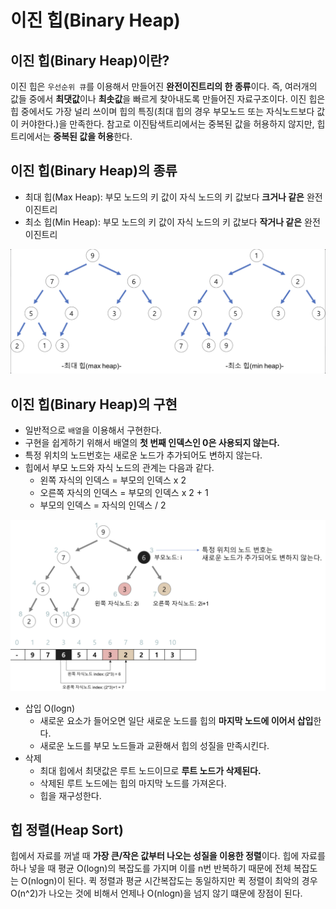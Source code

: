 # 이진 힙(Binary Heap)

## 이진 힙(Binary Heap)이란?

이진 힙은 `우선순위 큐`를 이용해서 만들어진 **완전이진트리의 한 종류**이다. 즉, 여러개의 값들 중에서 **최댓값**이나 **최솟값**을 빠르게 찾아내도록 만들어진 자료구조이다. 이진 힙은 힙 중에서도 가장 널리 쓰이며 힙의 특징(최대 힙의 경우 부모노드 또는 자식노드보다 값이 커야한다.)을 만족한다. 참고로 이진탐색트리에서는 중복된 값을 허용하지 않지만, 힙 트리에서는 **중복된 값을 허용**한다.

## 이진 힙(Binary Heap)의 종류

- 최대 힙(Max Heap): 부모 노드의 키 값이 자식 노드의 키 값보다 **크거나 같은** 완전이진트리
- 최소 힙(Min Heap): 부모 노드의 키 값이 자식 노드의 키 값보다 **작거나 같은** 완전이진트리

![이진 힙 종류](./images/binary_heap1.png)

## 이진 힙(Binary Heap)의 구현

- 일반적으로 `배열`을 이용해서 구현한다.
- 구현을 쉽게하기 위해서 배열의 **첫 번째 인덱스인 0은 사용되지 않는다.**
- 특정 위치의 노드번호는 새로운 노드가 추가되어도 변하지 않는다.
- 힙에서 부모 노드와 자식 노드의 관계는 다음과 같다.
	- 왼쪽 자식의 인덱스 = 부모의 인덱스 x 2
	- 오른쪽 자식의 인덱스 = 부모의 인덱스 x 2 + 1
	- 부모의 인덱스 = 자식의 인덱스 / 2

![부모노드와 자식노드의 관계](./images/binary_heap2.png)

- 삽입 O(logn)
	- 새로운 요소가 들어오면 일단 새로운 노드를 힙의 **마지막 노드에 이어서 삽입**한다.
	- 새로운 노드를 부모 노드들과 교환해서 힙의 성질을 만족시킨다.
- 삭제
	- 최대 힙에서 최댓값은 루트 노드이므로 **루트 노드가 삭제된다.**
	- 삭제된 루트 노드에는 힙의 마지막 노드를 가져온다.
	- 힙을 재구성한다.

## 힙 정렬(Heap Sort)

힙에서 자료를 꺼낼 때 **가장 큰/작은 값부터 나오는 성질을 이용한 정렬**이다. 힙에 자료를 하나 넣을 때 평균 O(logn)의 복잡도를 가지며 이를 n번 반복하기 때문에 전체 복잡도는 O(nlogn)이 된다. 퀵 정렬과 평균 시간복잡도는 동일하지만 퀵 정렬이 최악의 경우 O(n^2)가 나오는 것에 비해서 언제나 O(nlogn)을 넘지 않기 떄문에 장점이 된다.

